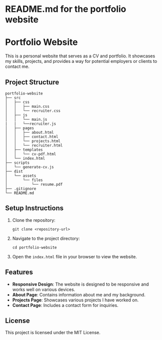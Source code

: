 # README.md for the portfolio website

# Portfolio Website

This is a personal website that serves as a CV and portfolio. It showcases my skills, projects, and provides a way for potential employers or clients to contact me.

## Project Structure

```
portfolio-website
├── src
│   ├── css
│   │   ├── main.css
│   │   └── recruiter.css
│   ├── js
│   │   └── main.js
|   |   └──recruiter.js
│   ├── pages
│   │   ├── about.html
│   │   ├── contact.html
│   │   └── projects.html
│   │   └── recruiter.html
│   ├── templates
│   │   └── cv-pdf.html
│   └── index.html
├── scripts
│   └── generate-cv.js
├── dist
│   └── assets
│       └── files
│           └── resume.pdf
├── .gitignore
└── README.md
```

## Setup Instructions

1. Clone the repository:
   ```
   git clone <repository-url>
   ```

2. Navigate to the project directory:
   ```
   cd portfolio-website
   ```

3. Open the `index.html` file in your browser to view the website.

## Features

- **Responsive Design**: The website is designed to be responsive and works well on various devices.
- **About Page**: Contains information about me and my background.
- **Projects Page**: Showcases various projects I have worked on.
- **Contact Page**: Includes a contact form for inquiries.

## License

This project is licensed under the MIT License.